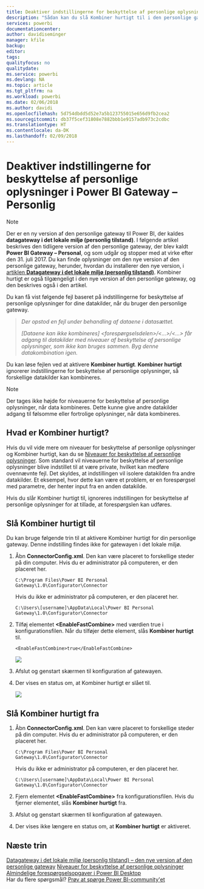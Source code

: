 ```yaml
---
title: Deaktiver indstillingerne for beskyttelse af personlige oplysninger
description: "Sådan kan du slå Kombiner hurtigt til i den personlige gateway for at deaktivere indstillingerne for beskyttelse af personlige oplysninger ved opdatering."
services: powerbi
documentationcenter: 
author: davidiseminger
manager: kfile
backup: 
editor: 
tags: 
qualityfocus: no
qualitydate: 
ms.service: powerbi
ms.devlang: NA
ms.topic: article
ms.tgt_pltfrm: na
ms.workload: powerbi
ms.date: 02/06/2018
ms.author: davidi
ms.openlocfilehash: 5d754dbdd5d52e7a5b123755015e656d9fb2cea2
ms.sourcegitcommit: db37f5cef31808e7882bbb1e9157adb973c2cdbc
ms.translationtype: HT
ms.contentlocale: da-DK
ms.lasthandoff: 02/09/2018
---
```

# <a name="disable-privacy-setting-in-power-bi-gateway---personal"></a>Deaktiver indstillingerne for beskyttelse af personlige oplysninger i Power BI Gateway – Personlig
> [!NOTE]
> Der er en ny version af den personlige gateway til Power BI, der kaldes **datagateway i det lokale miljø (personlig tilstand)**. I følgende artikel beskrives den tidligere version af den personlige gateway, der blev kaldt **Power BI Gateway – Personal**, og som udgår og stopper med at virke efter den 31. juli 2017. Du kan finde oplysninger om den nye version af den personlige gateway, herunder, hvordan du installerer den nye version, i [ artiklen **Datagateway i det lokale miljø (personlig tilstand)**](service-gateway-personal-mode.md). Kombiner hurtigt er også tilgængeligt i den nye version af den personlige gateway, og den beskrives også i den artikel.
> 
> 

Du kan få vist følgende fejl baseret på indstillingerne for beskyttelse af personlige oplysninger for dine datakilder, når du bruger den personlige gateway.

> *Der opstod en fejl under behandling af dataene i datasættet.*
> 
> *[Dataene kan ikke kombineres] &lt;forespørgselsdelen&gt;/&lt;…&gt;/&lt;…&gt; får adgang til datakilder med niveauer af beskyttelse af personlige oplysninger, som ikke kan bruges sammen. Byg denne datakombination igen.*
> 
> 

Du kan løse fejlen ved at aktivere **Kombiner hurtigt**. **Kombiner hurtigt** ignorerer indstillingerne for beskyttelse af personlige oplysninger, så forskellige datakilder kan kombineres.

> [!NOTE]
> Der tages ikke højde for niveauerne for beskyttelse af personlige oplysninger, når data kombineres. Dette kunne give andre datakilder adgang til følsomme eller fortrolige oplysninger, når data kombineres.
> 
> 

## <a name="what-is-fast-combine"></a>Hvad er Kombiner hurtigt?
Hvis du vil vide mere om niveauer for beskyttelse af personlige oplysninger og Kombiner hurtigt, kan du se [Niveauer for beskyttelse af personlige oplysninger](https://support.office.com/article/Privacy-levels-Power-Query-CC3EDE4D-359E-4B28-BC72-9BEE7900B540). Som standard vil niveauerne for beskyttelse af personlige oplysninger blive indstillet til at være private, hvilket kan medføre ovennævnte fejl. Det skyldes, at indstillingen vil isolere datakilden fra andre datakilder. Et eksempel, hvor dette kan være et problem, er en forespørgsel med parametre, der henter input fra en anden datakilde.

Hvis du slår Kombiner hurtigt til, ignoreres indstillingen for beskyttelse af personlige oplysninger for at tillade, at forespørgslen kan udføres.

## <a name="turn-on-fast-combine"></a>Slå Kombiner hurtigt til
Du kan bruge følgende trin til at aktivere Kombiner hurtigt for din personlige gateway. Denne indstilling findes ikke for gatewayen i det lokale miljø.

1. Åbn **ConnectorConfig.xml**.  Den kan være placeret to forskellige steder på din computer.  Hvis du er administrator på computeren, er den placeret her.
   
    <pre><code>C:\Program Files\Power BI Personal Gateway\1.0\Configurator\Connector</code></pre>
   
    Hvis du ikke er administrator på computeren, er den placeret her.
   
    <pre><code>C:\Users\[username]\AppData\Local\Power BI Personal Gateway\1.0\Configurator\Connector</code></pre>
    
2. Tilføj elementet **&lt;EnableFastCombine&gt;** med værdien true i konfigurationsfilen. Når du tilføjer dette element, slås **Kombiner hurtigt** til.
   
   <pre><code>&lt;EnableFastCombine&gt;true&lt;/EnableFastCombine&gt;</code></pre>
   
   ![](media/refresh-enable-fast-combine/configfile.png)
3. Afslut og genstart skærmen til konfiguration af gatewayen.
4. Der vises en status om, at Kombiner hurtigt er slået til.
   
   ![](media/refresh-enable-fast-combine/fastcombineenabled.png)

## <a name="turn-off-fast-combine"></a>Slå Kombiner hurtigt fra
1. Åbn **ConnectorConfig.xml**.  Den kan være placeret to forskellige steder på din computer.  Hvis du er administrator på computeren, er den placeret her.
   
    <pre><code>C:\Program Files\Power BI Personal Gateway\1.0\Configurator\Connector</code></pre>
   
    Hvis du ikke er administrator på computeren, er den placeret her.
   
    <pre><code>C:\Users\[username]\AppData\Local\Power BI Personal Gateway\1.0\Configurator\Connector</code></pre>

2. Fjern elementet **&lt;EnableFastCombine&gt;** fra konfigurationsfilen. Hvis du fjerner elementet, slås **Kombiner hurtigt** fra.
3. Afslut og genstart skærmen til konfiguration af gatewayen.
4. Der vises ikke længere en status om, at **Kombiner hurtigt** er aktiveret.

## <a name="next-steps"></a>Næste trin
[Datagateway i det lokale miljø (personlig tilstand) – den nye version af den personlige gateway](service-gateway-personal-mode.md)
[Niveauer for beskyttelse af personlige oplysninger](https://support.office.com/article/Privacy-levels-Power-Query-CC3EDE4D-359E-4B28-BC72-9BEE7900B540)  
[Almindelige forespørgselsopgaver i Power BI Desktop](desktop-common-query-tasks.md)  
Har du flere spørgsmål? [Prøv at spørge Power BI-community'et](http://community.powerbi.com/)

